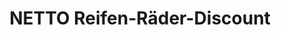 ---
title: "NETTO Reifen-Räder-Discount"
url: /garching-bei-muenchen/netto-reifen-raeder-discount/
shop: Autohaus
---